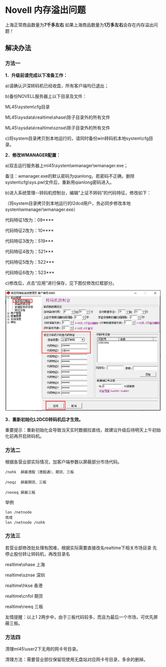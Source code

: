 # Novell 内存溢出问题

上海正常商品数量为**7千多左右** 如果上海商品数量为**1万多左右**会存在内存溢出问题！

## 解决办法

### 方法一

**1．升级前请完成以下准备工作：**

a)请确认沪深转码机已经收盘，所有客户端均已退出；

b)备份NOVELL服务器上以下目录及文件：

ML45\system\cfg目录

ML45\sysdata\realtime\shase\除子目录外的所有文件

ML45\sysdata\realtime\sznse\除子目录外的所有文件

c)将system目录拷贝到本地运行的，请同时备份win转码机本地system\cfg目录。

**2．修改WMANAGER配置：**

a)双击运行服务器上ml45\system\wmanager\wmanager.exe；

备注：wmanager.exe的默认密码为qianlong，若密码不正确，删除system\cfg\sys.pwl文件后，重新用qianlong密码进入。

b)进入系统管理--转码机控制台，编辑“上证不转码”的代码特征，修改如下：

（将system目录拷贝到本地运行的l2dcd用户，务必同步修改本地system\wmanager\wmanager.exe）

代码特征1改为：09****

代码特征2改为：10****

代码特征3改为：519***

代码特征4改为：521***

代码特征5改为：522***

代码特征6改为：523***

c)修改后，点击“应用”进行保存，见下图仅修改红框部分。

![](image/2016-07-25_114250.jpg)

**3．重新初始化L2DCD转码机后才生效。**

重要提示：重新初始化会导致当天实时数据拉直线，故建议升级后待明天上午初始化前再开启转码机。

### 方法二

根据各营业部实际情况，加客户端参数以屏蔽部分市场代码。
```
/nohk  屏蔽港股（港股通）、期货、三板

/noqz  屏蔽期货、三板

/noneq 屏蔽三板
```
举例
```
lon /netnode
改成
lon /netnode /nohk
```

### 方法三

若营业部修改批处理有困难，根据实际需要直接改名realtime下相关市场目录
先停止股份转让转码机，再改目录名

realtime\shase  上海

realtime\sznse  深圳

realtime\hkse   香港

realtime\cnfol  期货

realtime\neeq   三板

友情提醒：以上1 2两步中，由于三板代码较多，而且为最后一个市场，可优先屏蔽三板。

### 方法四

清理ml45\user2下无用的网卡号目录。

清理方法：需要营业部仅保留现使用无盘站对应网卡号目录，多余的删掉。
